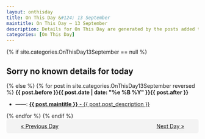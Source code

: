 ```yaml
---
layout: onthisday
title: On This Day &#124; 13 September
maintitle: On This Day — 13 September
description: Details for On This Day are generated by the posts added to the website so the content is subject to changes/updates over time.
categories: [On This Day]
---
```


{% if site.categories.OnThisDay13September == null %}
<h2>Sorry no known details for today</h2>
{% else %}
{% for post in site.categories.OnThisDay13September reversed %}
<strong>{{ post.before }}{{ post.date | date: "%e %B %Y" }}{{ post.after }}</strong>
<ul>
<li> ——: <a class="{{ post.class }}" href="{{ post.url }}"><strong>{{ post.maintitle }}</strong> - {{ post.post_description }}</a></li>
</ul>
{% endfor %}
{% endif %}
<br />
<div style="background-color: #f3f3f3; padding: 10px; border-radius: 5px; text-align: center; display: flex; justify-content: space-evenly;">
<a href="/onthisday/09/09-12">« Previous Day</a>
<span style="visibility:hidden;">[ Visit Leap Year February 29 ]</span>
<a href="/onthisday/09/09-14">Next Day »</a>
</div>
